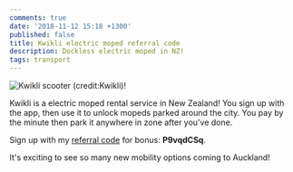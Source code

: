 ```yaml
---
comments: true
date: '2018-11-12 15:18 +1300'
published: false
title: Kwikli electric moped referral code
description: Dockless electric moped in NZ!
tags: transport
---
```

![Kwikli scooter (credit:Kwikli)]({{site.baseurl}}/images/42570037_352203371990195_2575099645780819968_n.jpg)!

Kwikli is a electric moped rental service in New Zealand! You sign up with the app, then use it to unlock mopeds parked around the city. You pay by the minute then park it anywhere in zone after you've done.

Sign up with my [referral code](https://kwikli.frontend.fleetbird.eu/language/en/register?promotionCode=P9vqdCSq) for bonus: **P9vqdCSq**.

It's exciting to see so many new mobility options coming to Auckland!
